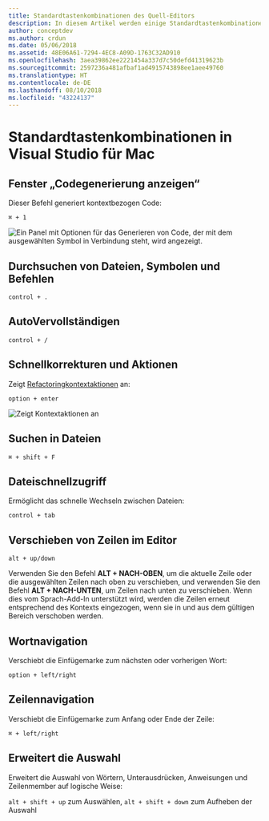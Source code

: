 ```yaml
---
title: Standardtastenkombinationen des Quell-Editors
description: In diesem Artikel werden einige Standardtastenkombinationen im Quell-Editor für Visual Studio für Mac beschrieben.
author: conceptdev
ms.author: crdun
ms.date: 05/06/2018
ms.assetid: 48E06A61-7294-4EC8-A09D-1763C32AD910
ms.openlocfilehash: 3aea39862ee2221454a337d7c50defd41319623b
ms.sourcegitcommit: 2597236a481afbaf1ad4915743898ee1aee49760
ms.translationtype: HT
ms.contentlocale: de-DE
ms.lasthandoff: 08/10/2018
ms.locfileid: "43224137"
---
```

# <a name="common-keyboard-shortcuts-in-visual-studio-for-mac"></a>Standardtastenkombinationen in Visual Studio für Mac

## <a name="show-code-generation-window"></a>Fenster „Codegenerierung anzeigen“

Dieser Befehl generiert kontextbezogen Code:

 `⌘ + 1`

![Ein Panel mit Optionen für das Generieren von Code, der mit dem ausgewählten Symbol in Verbindung steht, wird angezeigt.](media/keyboard-shortcuts-image8.png)

## <a name="search-files-symbols-and-commands"></a>Durchsuchen von Dateien, Symbolen und Befehlen

`control + .` 

## <a name="autocomplete"></a>AutoVervollständigen 

`control + /` 

## <a name="quick-fixes-and-actions"></a>Schnellkorrekturen und Aktionen

Zeigt [Refactoringkontextaktionen](refactoring.md) an:

`option + enter`

![Zeigt Kontextaktionen an](media/keyboard-shortcuts-image9.png)

## <a name="find-in-files"></a>Suchen in Dateien

`⌘ + shift + F`

## <a name="file-switcher"></a>Dateischnellzugriff

Ermöglicht das schnelle Wechseln zwischen Dateien:

`control + tab`

## <a name="move-lines-around-in-editor"></a>Verschieben von Zeilen im Editor

`alt + up/down` 

Verwenden Sie den Befehl **ALT + NACH-OBEN**, um die aktuelle Zeile oder die ausgewählten Zeilen nach oben zu verschieben, und verwenden Sie den Befehl **ALT + NACH-UNTEN**, um Zeilen nach unten zu verschieben. Wenn dies vom Sprach-Add-In unterstützt wird, werden die Zeilen erneut entsprechend des Kontexts eingezogen, wenn sie in und aus dem gültigen Bereich verschoben werden.

## <a name="word-navigation"></a>Wortnavigation

Verschiebt die Einfügemarke zum nächsten oder vorherigen Wort:

`option + left/right`

## <a name="line-navigation"></a>Zeilennavigation

Verschiebt die Einfügemarke zum Anfang oder Ende der Zeile:

`⌘ + left/right`

## <a name="expands-the-selection"></a>Erweitert die Auswahl

Erweitert die Auswahl von Wörtern, Unterausdrücken, Anweisungen und Zeilenmember auf logische Weise:

`alt + shift + up` zum Auswählen, `alt + shift + down` zum Aufheben der Auswahl